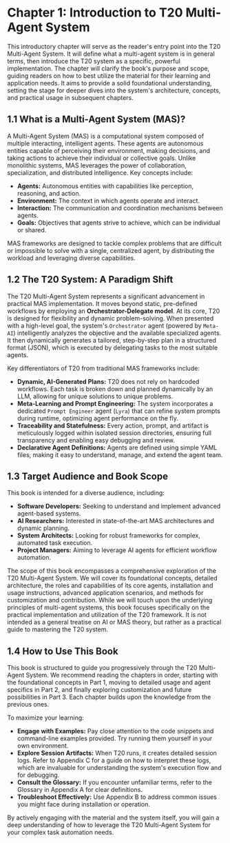 # Chapter 1: Introduction to T20 Multi-Agent System

This introductory chapter will serve as the reader's entry point into the T20 Multi-Agent System. It will define what a multi-agent system is in general terms, then introduce the T20 system as a specific, powerful implementation. The chapter will clarify the book's purpose and scope, guiding readers on how to best utilize the material for their learning and application needs. It aims to provide a solid foundational understanding, setting the stage for deeper dives into the system's architecture, concepts, and practical usage in subsequent chapters.

## 1.1 What is a Multi-Agent System (MAS)?

A Multi-Agent System (MAS) is a computational system composed of multiple interacting, intelligent agents. These agents are autonomous entities capable of perceiving their environment, making decisions, and taking actions to achieve their individual or collective goals. Unlike monolithic systems, MAS leverages the power of collaboration, specialization, and distributed intelligence. Key concepts include:

*   **Agents:** Autonomous entities with capabilities like perception, reasoning, and action.
*   **Environment:** The context in which agents operate and interact.
*   **Interaction:** The communication and coordination mechanisms between agents.
*   **Goals:** Objectives that agents strive to achieve, which can be individual or shared.

MAS frameworks are designed to tackle complex problems that are difficult or impossible to solve with a single, centralized agent, by distributing the workload and leveraging diverse capabilities.

## 1.2 The T20 System: A Paradigm Shift

The T20 Multi-Agent System represents a significant advancement in practical MAS implementation. It moves beyond static, pre-defined workflows by employing an **Orchestrator-Delegate model**. At its core, T20 is designed for flexibility and dynamic problem-solving. When presented with a high-level goal, the system's `Orchestrator` agent (powered by `Meta-AI`) intelligently analyzes the objective and the available specialized agents. It then dynamically generates a tailored, step-by-step plan in a structured format (JSON), which is executed by delegating tasks to the most suitable agents.

Key differentiators of T20 from traditional MAS frameworks include:

*   **Dynamic, AI-Generated Plans:** T20 does not rely on hardcoded workflows. Each task is broken down and planned dynamically by an LLM, allowing for unique solutions to unique problems.
*   **Meta-Learning and Prompt Engineering:** The system incorporates a dedicated `Prompt Engineer` agent (`Lyra`) that can refine system prompts during runtime, optimizing agent performance on the fly.
*   **Traceability and Statefulness:** Every action, prompt, and artifact is meticulously logged within isolated session directories, ensuring full transparency and enabling easy debugging and review.
*   **Declarative Agent Definitions:** Agents are defined using simple YAML files, making it easy to understand, manage, and extend the agent team.

## 1.3 Target Audience and Book Scope

This book is intended for a diverse audience, including:

*   **Software Developers:** Seeking to understand and implement advanced agent-based systems.
*   **AI Researchers:** Interested in state-of-the-art MAS architectures and dynamic planning.
*   **System Architects:** Looking for robust frameworks for complex, automated task execution.
*   **Project Managers:** Aiming to leverage AI agents for efficient workflow automation.

The scope of this book encompasses a comprehensive exploration of the T20 Multi-Agent System. We will cover its foundational concepts, detailed architecture, the roles and capabilities of its core agents, installation and usage instructions, advanced application scenarios, and methods for customization and contribution. While we will touch upon the underlying principles of multi-agent systems, this book focuses specifically on the practical implementation and utilization of the T20 framework. It is not intended as a general treatise on AI or MAS theory, but rather as a practical guide to mastering the T20 system.

## 1.4 How to Use This Book

This book is structured to guide you progressively through the T20 Multi-Agent System. We recommend reading the chapters in order, starting with the foundational concepts in Part 1, moving to detailed usage and agent specifics in Part 2, and finally exploring customization and future possibilities in Part 3. Each chapter builds upon the knowledge from the previous ones. 

To maximize your learning:

*   **Engage with Examples:** Pay close attention to the code snippets and command-line examples provided. Try running them yourself in your own environment.
*   **Explore Session Artifacts:** When T20 runs, it creates detailed session logs. Refer to Appendix C for a guide on how to interpret these logs, which are invaluable for understanding the system's execution flow and for debugging.
*   **Consult the Glossary:** If you encounter unfamiliar terms, refer to the Glossary in Appendix A for clear definitions.
*   **Troubleshoot Effectively:** Use Appendix B to address common issues you might face during installation or operation.

By actively engaging with the material and the system itself, you will gain a deep understanding of how to leverage the T20 Multi-Agent System for your complex task automation needs.